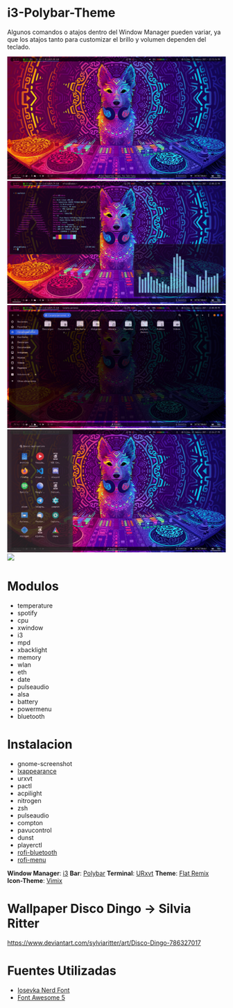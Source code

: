 # i3-Polybar-Theme
Algunos comandos o atajos dentro del Window Manager pueden variar, ya que los atajos tanto para customizar el brillo y volumen dependen del teclado.

![](./Screenshot1.png)
![](./Screenshot2.png)
![](./Screenshot3.png)
![](./Screenshot4.png)
![](./Screenshot5.png)

# Modulos

- temperature
- spotify
- cpu
- xwindow
- i3
- mpd
- xbacklight
- memory
- wlan
- eth
- date
- pulseaudio
- alsa
- battery
- powermenu
- bluetooth

# Instalacion

* gnome-screenshot
* [lxappearance](http://www.linuxfromscratch.org/blfs/view/svn/lxde/lxappearance.html)
* urxvt
* pactl
* acpilight
* nitrogen
* zsh
* pulseaudio
* compton
* pavucontrol
* dunst
* playerctl
* [rofi-bluetooth](https://aur.archlinux.org/packages/rofi-bluetooth-git/)
* [rofi-menu](https://github.com/adi1090x/rofi)

**Window Manager**: [i3](https://i3wm.org/)
**Bar**: [Polybar](https://github.com/jaagr/polybar)
**Terminal**: [URxvt](https://wiki.archlinux.org/index.php/Rxvt-unicode)
**Theme**: [Flat Remix](https://github.com/daniruiz/Flat-Remix)
**Icon-Theme**: [Vimix](https://www.opendesktop.org/p/1273372/)


# Wallpaper Disco Dingo -> Silvia Ritter
https://www.deviantart.com/sylviaritter/art/Disco-Dingo-786327017

# Fuentes Utilizadas

* [Iosevka Nerd Font](https://aur.archlinux.org/packages/nerd-fonts-iosevka/)
* [Font Awesome 5](https://fontawesome.com/download)



